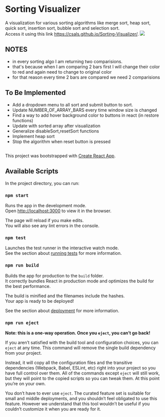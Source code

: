 # Sorting Visualizer
A visualization for various sorting algorithms like merge sort, heap sort, quick sort, insertion sort, bubble sort and selection sort.<br>
Access it using this link https://csals.github.io/Sorting-Visualizer/.
![](sorting_visualizer.gif)


## NOTES
- in every sorting algo I am returning two comparisions.
- that's because when I am comparing 2 bars first I will change their color to red and again need to change to original color
- for that reason every time 2 bars are compared we need 2 comparisions


## To Be Implemented
- Add a dropdown menu to all sort and submit button to sort.
- Update NUMBER_OF_ARRAY_BARS every time window size is changed
- Find a way to add hover background color to buttons in react (in restore functions)
- Update with sorted array after visualization
- Generalize disableSort,resetSort functions
- Implement heap sort
- Stop the algorithm when reset button is pressed
  
## 
This project was bootstrapped with [Create React App](https://github.com/facebook/create-react-app).

## Available Scripts

In the project directory, you can run:

### `npm start`

Runs the app in the development mode.<br />
Open [http://localhost:3000](http://localhost:3000) to view it in the browser.

The page will reload if you make edits.<br />
You will also see any lint errors in the console.

### `npm test`

Launches the test runner in the interactive watch mode.<br />
See the section about [running tests](https://facebook.github.io/create-react-app/docs/running-tests) for more information.

### `npm run build`

Builds the app for production to the `build` folder.<br />
It correctly bundles React in production mode and optimizes the build for the best performance.

The build is minified and the filenames include the hashes.<br />
Your app is ready to be deployed!

See the section about [deployment](https://facebook.github.io/create-react-app/docs/deployment) for more information.

### `npm run eject`

**Note: this is a one-way operation. Once you `eject`, you can’t go back!**

If you aren’t satisfied with the build tool and configuration choices, you can `eject` at any time. This command will remove the single build dependency from your project.

Instead, it will copy all the configuration files and the transitive dependencies (Webpack, Babel, ESLint, etc) right into your project so you have full control over them. All of the commands except `eject` will still work, but they will point to the copied scripts so you can tweak them. At this point you’re on your own.

You don’t have to ever use `eject`. The curated feature set is suitable for small and middle deployments, and you shouldn’t feel obligated to use this feature. However we understand that this tool wouldn’t be useful if you couldn’t customize it when you are ready for it.
